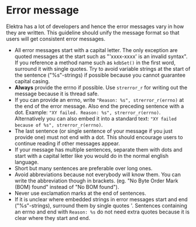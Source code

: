 # Error message

Elektra has a lot of developers and hence the error messages vary in how they are written.
This guideline should unify the message format so that users will get consistent error messages.

- All error messages start with a capital letter. The only exception are quoted messages at the start such as "'xxxx-xxxx' is an invalid syntax".
  If you reference a method name such as `kdbSet()` in the first word, surround it with single quotes.
  Try to avoid variable strings at the start of the sentence ("%s"-strings) if possible because you cannot guarantee capital casing.
- **Always** provide the errno if possible. Use `strerror_r` for writing out the message because it is thread safe.
- If you can provide an errno, write `"Reason: %s", strerror_r(errno)` at the end of the error message. Also end the preceding sentence with a dot.
  Example: `"XY failed. Reason: %s", strerror_r(errno)`. Alternatively you can also embed it into a standard text: `"XY failed because of %s", strerror_r(errno)`.
- The last sentence (or single sentence of your message if you just provide one) must not end with a dot. This should encourage users to continue reading
  if other messages appear.
- If your message has multiple sentences, separate them with dots and start with a capital letter like you would do in the normal english language.
- Short but many sentences are preferable over long ones.
- Avoid abbreviations because not everybody will know them. You can write the abbreviation though in brackets.
  (eg. "No Byte Order Mark (BOM) found" instead of "No BOM found").
- Never use exclamation marks at the end of sentences.
- If it is unclear where embedded strings in error messages start and end ("%s"-strings), surround them by single quotes '.
  Sentences containing an errno and end with `Reason: %s` do not need extra quotes because it is clear where they start and end.

